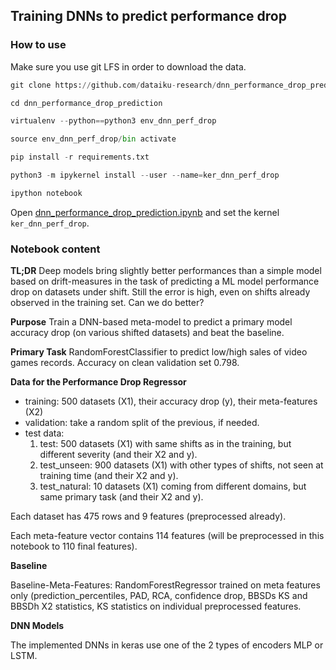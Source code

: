 ## Training DNNs to predict performance drop

### How to use

Make sure you use git LFS in order to download the data. 

```python
git clone https://github.com/dataiku-research/dnn_performance_drop_prediction.git

cd dnn_performance_drop_prediction

virtualenv --python==python3 env_dnn_perf_drop

source env_dnn_perf_drop/bin activate

pip install -r requirements.txt

python3 -m ipykernel install --user --name=ker_dnn_perf_drop

ipython notebook
```

Open [dnn_performance_drop_prediction.ipynb](dnn_performance_drop_prediction.ipynb) and set the kernel `ker_dnn_perf_drop`.

### Notebook content

**TL;DR** Deep models bring slightly better performances than a simple model based on drift-measures in the task of predicting a ML model performance drop on datasets under shift. Still the error is high, even on shifts already observed in the training set. Can we do better?

**Purpose** Train a DNN-based meta-model to predict a primary model accuracy drop (on various shifted datasets) and beat the baseline.

**Primary Task** RandomForestClassifier to predict low/high sales of video games records. Accuracy on clean validation set 0.798.

**Data for the Performance Drop Regressor**
- training: 500 datasets (X1), their accuracy drop (y), their meta-features (X2)
- validation: take a random split of the previous, if needed.
- test data:
   1. test: 500 datasets (X1) with same shifts as in the training, but different severity (and their X2 and y).
   2. test_unseen: 900 datasets (X1) with other types of shifts, not seen at training time (and their X2 and y).
   3. test_natural: 10 datasets (X1) coming from different domains, but same primary task (and their X2 and y).
   
Each dataset has 475 rows and 9 features (preprocessed already).

Each meta-feature vector contains 114 features (will be preprocessed in this notebook to 110 final features).

**Baseline**

Baseline-Meta-Features: RandomForestRegressor trained on meta features only (prediction_percentiles, PAD, RCA, confidence drop, 
BBSDs KS and BBSDh X2 statistics, KS statistics on individual preprocessed features.

**DNN Models**

The implemented DNNs in keras use one of the 2 types of encoders MLP or LSTM. 



